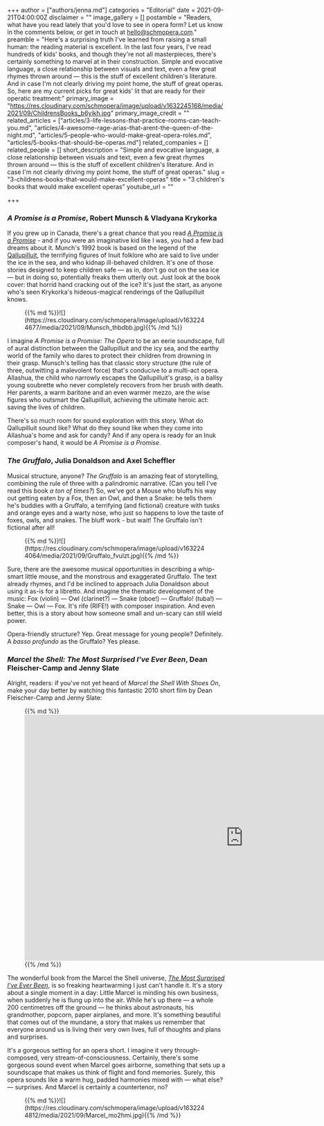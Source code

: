 +++
author = ["authors/jenna.md"]
categories = "Editorial"
date = 2021-09-21T04:00:00Z
disclaimer = ""
image_gallery = []
postamble = "Readers, what have you read lately that you'd love to see in opera form? Let us know in the comments below, or get in touch at [hello@schmopera.com](mailto:hello@schmopera.com)."
preamble = "Here's a surprising truth I've learned from raising a small human: the reading material is excellent. In the last four years, I've read hundreds of kids' books, and though they're not all masterpieces, there's certainly something to marvel at in their construction. Simple and evocative language, a close relationship between visuals and text, even a few great rhymes thrown around — this is the stuff of excellent children's literature. And in case I'm not clearly driving my point home, the stuff of great operas. So, here are my current picks for great kids' lit that are ready for their operatic treatment:"
primary_image = "https://res.cloudinary.com/schmopera/image/upload/v1632245168/media/2021/09/ChildrensBooks_b6yikh.jpg"
primary_image_credit = ""
related_articles = ["articles/3-life-lessons-that-practice-rooms-can-teach-you.md", "articles/4-awesome-rage-arias-that-arent-the-queen-of-the-night.md", "articles/5-people-who-would-make-great-opera-roles.md", "articles/5-books-that-should-be-operas.md"]
related_companies = []
related_people = []
short_description = "Simple and evocative language, a close relationship between visuals and text, even a few great rhymes thrown around — this is the stuff of excellent children's literature. And in case I'm not clearly driving my point home, the stuff of great operas."
slug = "3-childrens-books-that-would-make-excellent-operas"
title = "3 children's books that would make excellent operas"
youtube_url = ""

+++
### _A Promise is a Promise_, Robert Munsch & Vladyana Krykorka

If you grew up in Canada, there's a great chance that you read [_A Promise is a Promise_](https://robertmunsch.com/book/a-promise-is-a-promise-2) - and if you were an imaginative kid like I was, you had a few bad dreams about it. Munch's 1992  book is based on the legend of the [Qallupilluit](https://en.wikipedia.org/wiki/Qallupilluit), the terrifying figures of Inuit folklore who are said to live under the ice in the sea, and who kidnap ill-behaved children. It's one of those stories designed to keep children safe — as in, don't go out on the sea ice — but in doing so, potentially freaks them utterly out. Just look at the book cover: that horrid hand cracking out of the ice? It's just the start, as anyone who's seen Krykorka's hideous-magical renderings of the Qallupilluit knows.

<figure data-type="image">{{% md %}}![](https://res.cloudinary.com/schmopera/image/upload/v1632244677/media/2021/09/Munsch_thbdbb.jpg){{% /md %}}

</figure>

I imagine _A Promise is a Promise: The Opera_ to be an eerie soundscape, full of aural distinction between the Qallupilluit and the icy sea, and the earthy world of the family who dares to protect their children from drowning in their grasp. Munsch's telling has that classic story structure (the rule of three, outwitting a malevolent force) that's conducive to a multi-act opera. Allashua, the child who narrowly escapes the Qallupilluit's grasp, is a ballsy young soubrette who never completely recovers from her brush with death. Her parents, a warm baritone and an even warmer mezzo, are the wise figures who outsmart the Qallupilluit, achieving the ultimate heroic act: saving the lives of children.

There's so much room for sound exploration with this story. What do Qallupilluit sound like? What do they sound like when they come into Allashua's home and ask for candy? And if any opera is ready for an Inuk composer's hand, it would be _A Promise is a Promise_.

### _The Gruffalo_, Julia Donaldson and Axel Scheffler

Musical structure, anyone? _The Gruffalo_ is an amazing feat of storytelling, combining the rule of three with a palindromic narrative. (Can you tell I've read this book _a ton of times?_) So, we've got a Mouse who bluffs his way out getting eaten by a Fox, then an Owl, and then a Snake: he tells them he's buddies with a Gruffalo, a terrifying (and fictional) creature with tusks and orange eyes and a warty nose, who just so happens to love the taste of foxes, owls, and snakes. The bluff work - but wait! The Gruffalo isn't fictional after all!

<figure data-type="image">{{% md %}}![](https://res.cloudinary.com/schmopera/image/upload/v1632244064/media/2021/09/Gruffalo_fvulzt.jpg){{% /md %}}

</figure>

Sure, there are the awesome musical opportunities in describing a whip-smart little mouse, and the monstrous and exaggerated Gruffalo. The text already rhymes, and I'd be inclined to approach Julia Donaldson about using it as-is for a libretto. And imagine the thematic development of the music: Fox (violin) — Owl (clarinet?) — Snake (oboe!) — Gruffalo! (tuba!) — Snake — Owl — Fox. It's rife (RIFE!) with composer inspiration. And even better, this is a story about how someone small and un-scary can still wield power.

Opera-friendly structure? Yep. Great message for young people? Definitely. A _basso profundo_ as the Gruffalo? Yes please.

### _Marcel the Shell: The Most Surprised I've Ever Been_, Dean Fleischer-Camp and Jenny Slate

Alright, readers: if you've not yet heard of _Marcel the Shell With Shoes On_, make your day better by watching this fantastic 2010 short film by Dean Fleischer-Camp and Jenny Slate:

<figure data-type="video">{{% md %}}<iframe width="1010" height="568" src="https://www.youtube.com/embed/VF9-sEbqDvU" title="YouTube video player" frameborder="0" allow="accelerometer; autoplay; clipboard-write; encrypted-media; gyroscope; picture-in-picture" allowfullscreen></iframe>{{% /md %}}

</figure>

The wonderful book from the Marcel the Shell universe, [_The Most Surprised I've Ever Been_](https://www.penguinrandomhouse.ca/books/311550/marcel-the-shell-the-most-surprised-ive-ever-been-by-jenny-slate-and-dean-fleischer-camp/9780698198999), is so freaking heartwarming I just can't handle it. It's a story about a single moment in a day: Little Marcel is minding his own business, when suddenly he is flung up into the air. While he's up there — a whole 200 centimetres off the ground — he thinks about astronauts, his grandmother, popcorn, paper airplanes, and more. It's something beautiful that comes out of the mundane, a story that makes us remember that everyone around us is living their very own lives, full of thoughts and plans and surprises.

It's a gorgeous setting for an opera short. I imagine it very through-composed, very stream-of-consciousness. Certainly, there's some gorgeous sound event when Marcel goes airborne, something that sets up a soundscape that makes us think of flight and fond memories. Surely, this opera sounds like a warm hug, padded harmonies mixed with — what else? — surprises. And Marcel is certainly a countertenor, no?

<figure data-type="image">{{% md %}}![](https://res.cloudinary.com/schmopera/image/upload/v1632244812/media/2021/09/Marcel_mo2hmi.jpg){{% /md %}}

</figure>